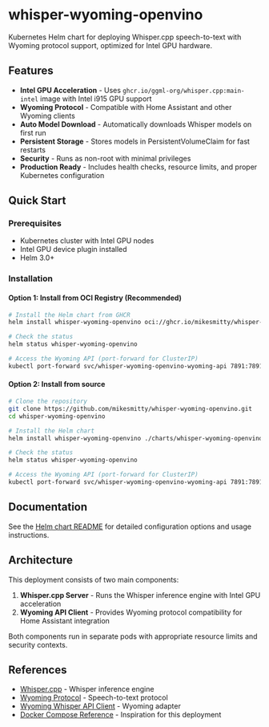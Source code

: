 # whisper-wyoming-openvino

Kubernetes Helm chart for deploying Whisper.cpp speech-to-text with Wyoming protocol support, optimized for Intel GPU hardware.

## Features

- **Intel GPU Acceleration** - Uses `ghcr.io/ggml-org/whisper.cpp:main-intel` image with Intel i915 GPU support
- **Wyoming Protocol** - Compatible with Home Assistant and other Wyoming clients
- **Auto Model Download** - Automatically downloads Whisper models on first run
- **Persistent Storage** - Stores models in PersistentVolumeClaim for fast restarts
- **Security** - Runs as non-root with minimal privileges
- **Production Ready** - Includes health checks, resource limits, and proper Kubernetes configuration

## Quick Start

### Prerequisites

- Kubernetes cluster with Intel GPU nodes
- Intel GPU device plugin installed
- Helm 3.0+

### Installation

#### Option 1: Install from OCI Registry (Recommended)

```bash
# Install the Helm chart from GHCR
helm install whisper-wyoming-openvino oci://ghcr.io/mikesmitty/whisper-wyoming-openvino --version 0.1.0

# Check the status
helm status whisper-wyoming-openvino

# Access the Wyoming API (port-forward for ClusterIP)
kubectl port-forward svc/whisper-wyoming-openvino-wyoming-api 7891:7891
```

#### Option 2: Install from source

```bash
# Clone the repository
git clone https://github.com/mikesmitty/whisper-wyoming-openvino.git
cd whisper-wyoming-openvino

# Install the Helm chart
helm install whisper-wyoming-openvino ./charts/whisper-wyoming-openvino

# Check the status
helm status whisper-wyoming-openvino

# Access the Wyoming API (port-forward for ClusterIP)
kubectl port-forward svc/whisper-wyoming-openvino-wyoming-api 7891:7891
```

## Documentation

See the [Helm chart README](charts/whisper-wyoming-openvino/README.md) for detailed configuration options and usage instructions.

## Architecture

This deployment consists of two main components:

1. **Whisper.cpp Server** - Runs the Whisper inference engine with Intel GPU acceleration
2. **Wyoming API Client** - Provides Wyoming protocol compatibility for Home Assistant integration

Both components run in separate pods with appropriate resource limits and security contexts.

## References

- [Whisper.cpp](https://github.com/ggml-org/whisper.cpp) - Whisper inference engine
- [Wyoming Protocol](https://github.com/rhasspy/wyoming) - Speech-to-text protocol
- [Wyoming Whisper API Client](https://github.com/ser/wyoming-whisper-api-client) - Wyoming adapter
- [Docker Compose Reference](https://github.com/tannisroot/wyoming-whisper-cpp-intel-gpu-docker) - Inspiration for this deployment